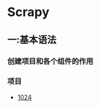 # Scrapy
## 一:基本语法
### 创建项目和各个组件的作用


### 项目
- [1024](https://github.com/SwyftG/DaguerreSpider/blob/master/Daguerre/Daguerre/spiders/superspider.py)
